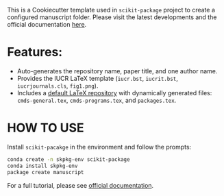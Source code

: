 This is a Cookiecutter template used in `scikit-package` project to create a configured manuscript folder. Please visit the latest developments and the official documentation [here](https://scikit-package.github.io/scikit-package/). 

# Features:

- Auto-generates the repository name, paper title, and one author name.
- Provides the IUCR LaTeX template (`iucr.bst`, `iucrit.bst`, `iucrjournals.cls`, `fig1.png`).
- Includes a [default LaTeX repository](https://github.com/Billingegroup/latex-headers) with dynamically generated files: `cmds-general.tex`, `cmds-programs.tex`, and `packages.tex`.

# HOW TO USE

Install `scikit-pacakge` in the environment and follow the prompts:

   ```bash
   conda create -n skpkg-env scikit-package
   conda install skpkg-env
   package create manuscript
   ```

For a full tutorial, please see [official documentation](https://scikit-package.github.io/scikit-package/). 
